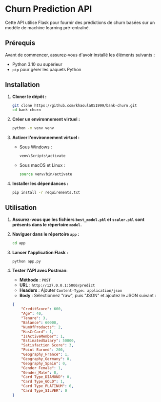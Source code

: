 # Churn Prediction API

Cette API utilise Flask pour fournir des prédictions de churn basées sur un modèle de machine learning pré-entraîné.

## Prérequis

Avant de commencer, assurez-vous d'avoir installé les éléments suivants :
- Python 3.10 ou supérieur
- `pip` pour gérer les paquets Python

## Installation

1. **Cloner le dépôt :**
    ```sh
    git clone https://github.com/khaoula051999/bank-churn.git
    cd bank-churn
    ```

2. **Créer un environnement virtuel :**
    ```sh
    python -m venv venv
    ```

3. **Activer l'environnement virtuel :**
    - Sous Windows :
        ```sh
        venv\Scripts\activate
        ```
    - Sous macOS et Linux :
        ```sh
        source venv/bin/activate
        ```

4. **Installer les dépendances :**
    ```sh
    pip install -r requirements.txt
    ```


## Utilisation

1. **Assurez-vous que les fichiers `best_model.pkl` et `scaler.pkl` sont présents dans le répertoire `model`.**

2. **Naviguer dans le répertoire `app` :**
    ```sh
    cd app
    ```

3. **Lancer l'application Flask :**
    ```sh
    python app.py
    ```

4. **Tester l'API avec Postman**:
   - **Méthode** : `POST`
   - **URL** : `http://127.0.0.1:5000/predict`
   - **Headers** : Ajouter `Content-Type: application/json`
   - **Body** : Sélectionnez "raw", puis "JSON" et ajoutez le JSON suivant :
   ```json
   {
       "CreditScore": 600,
       "Age": 40,
       "Tenure": 3,
       "Balance": 60000,
       "NumOfProducts": 2,
       "HasCrCard": 1,
       "IsActiveMember": 1,
       "EstimatedSalary": 50000,
       "Satisfaction Score": 3,
       "Point Earned": 200,
       "Geography_France": 1,
       "Geography_Germany": 0,
       "Geography_Spain": 0,
       "Gender_Female": 1,
       "Gender_Male": 0,
       "Card Type_DIAMOND": 0,
       "Card Type_GOLD": 1,
       "Card Type_PLATINUM": 0,
       "Card Type_SILVER": 0
   }
